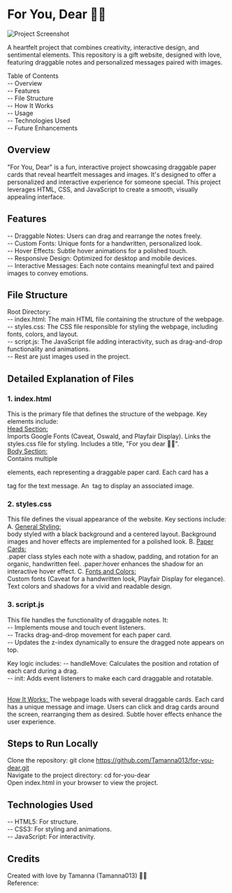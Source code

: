 # For You, Dear 🌸🌻
![Project Screenshot](./screenshot.png)

A heartfelt project that combines creativity, interactive design, and sentimental elements. This repository is a gift website, designed with love, featuring draggable notes and personalized messages paired with images.

Table of Contents<br>
-- Overview<br>
-- Features<br>
-- File Structure<br>
-- How It Works<br>
-- Usage<br>
-- Technologies Used<br>
-- Future Enhancements<br>

## Overview

"For You, Dear" is a fun, interactive project showcasing draggable paper cards that reveal heartfelt messages and images. It's designed to offer a personalized and interactive experience for someone special. This project leverages HTML, CSS, and JavaScript to create a smooth, visually appealing interface.

## Features
-- Draggable Notes: Users can drag and rearrange the notes freely.<br>
-- Custom Fonts: Unique fonts for a handwritten, personalized look.<br>
-- Hover Effects: Subtle hover animations for a polished touch.<br>
-- Responsive Design: Optimized for desktop and mobile devices.<br>
-- Interactive Messages: Each note contains meaningful text and paired images to convey emotions.<br>

## File Structure
Root Directory:<br>
-- index.html: The main HTML file containing the structure of the webpage.<br>
-- styles.css: The CSS file responsible for styling the webpage, including fonts, colors, and layout.<br>
-- script.js: The JavaScript file adding interactivity, such as drag-and-drop functionality and animations.<br>
-- Rest are just images used in the project.<br>

## Detailed Explanation of Files

### 1. index.html<br>
This is the primary file that defines the structure of the webpage. Key elements include:<br>
<u>Head Section: </u><br>
Imports Google Fonts (Caveat, Oswald, and Playfair Display). Links the styles.css file for styling. Includes a title, "For you dear 🌸🌻".<br>
<u>Body Section: </u><br>
Contains multiple <div class="paper image"> elements, each representing a draggable paper card. Each card has a <p> tag for the text message. An <img> tag to display an associated image.<br>

### 2. styles.css<br>
This file defines the visual appearance of the website. Key sections include:<br>
A. <u>General Styling: </u><br>
body styled with a black background and a centered layout. Background images and hover effects are implemented for a polished look.
B. <u>Paper Cards: </u><br>
.paper class styles each note with a shadow, padding, and rotation for an organic, handwritten feel. .paper:hover enhances the shadow for an interactive hover effect.
C. <u>Fonts and Colors:</u><br>
Custom fonts (Caveat for a handwritten look, Playfair Display for elegance). Text colors and shadows for a vivid and readable design.

### 3. script.js<br>
This file handles the functionality of draggable notes. It:<br>
-- Implements mouse and touch event listeners.<br>
-- Tracks drag-and-drop movement for each paper card.<br>
-- Updates the z-index dynamically to ensure the dragged note appears on top.<br>

Key logic includes:
-- handleMove: Calculates the position and rotation of each card during a drag.<br>
-- init: Adds event listeners to make each card draggable and rotatable.<br><br>

<u>How It Works: </u>The webpage loads with several draggable cards. Each card has a unique message and image. Users can click and drag cards around the screen, rearranging them as desired. Subtle hover effects enhance the user experience.<br>

## Steps to Run Locally

Clone the repository: git clone https://github.com/Tamanna013/for-you-dear.git <br>
Navigate to the project directory: cd for-you-dear <br>
Open index.html in your browser to view the project. <br>

## Technologies Used

-- HTML5: For structure.<br>
-- CSS3: For styling and animations.<br>
-- JavaScript: For interactivity.

## Credits
Created with love by Tamanna (Tamanna013) 🌸💜<br> Reference: 

